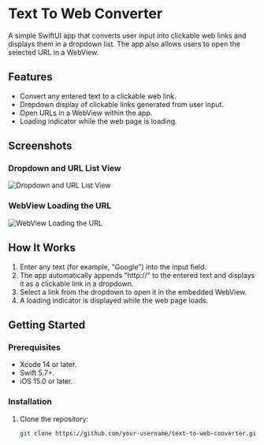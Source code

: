 # Text To Web Converter

A simple SwiftUI app that converts user input into clickable web links and displays them in a dropdown list. The app also allows users to open the selected URL in a WebView.

## Features
- Convert any entered text to a clickable web link.
- Dropdown display of clickable links generated from user input.
- Open URLs in a WebView within the app.
- Loading indicator while the web page is loading.

## Screenshots

### Dropdown and URL List View
![Dropdown and URL List View](./Simulator%20Screenshot%20-%20iPhone%2016%20Pro%20-%202024-09-16%20at%2023.52.25.png)

### WebView Loading the URL
![WebView Loading the URL](./Simulator%20Screenshot%20-%20iPhone%2016%20Pro%20-%202024-09-16%20at%2023.52.31.png)

## How It Works

1. Enter any text (for example, "Google") into the input field.
2. The app automatically appends "http://" to the entered text and displays it as a clickable link in a dropdown.
3. Select a link from the dropdown to open it in the embedded WebView.
4. A loading indicator is displayed while the web page loads.

## Getting Started

### Prerequisites

- Xcode 14 or later.
- Swift 5.7+.
- iOS 15.0 or later.

### Installation

1. Clone the repository:
   ```bash
   git clone https://github.com/your-username/text-to-web-converter.git
